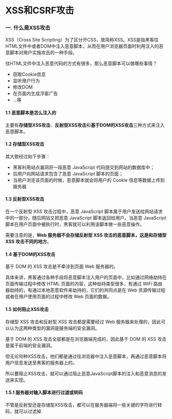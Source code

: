 # XSS和CSRF攻击

### 一. 什么是XSS攻击

XSS（Cross Site Scripting）为了区分开CSS，故简称XSS。XSS是指黑客往HTML文件中或者DOM中注入恶意脚本，从而在用户浏览器页面时利用注入的恶意脚本对用户实施攻击的一种手段。

往HTML文件中注入恶意代码的方式有很多，那么恶意脚本可以做哪些事情？

* 窃取Cookie信息
* 监听用户行为
* 修改DOM
* 在页面内生成浮窗广告
* ...等

#### 1.1 恶意脚本是怎么注入的

主要有**存储型XSS攻击**、**反射型XSS攻击**和**基于DOM的XSS攻击**三种方式来注入恶意脚本。

#### 1.2 存储型XSS攻击

其大致经过如下步骤：

* 黑客利用站点漏洞将一段恶意 JavaScript 代码提交到网站的数据库中；
* 后用户向网站请求包含了恶意 JavaScript 脚本的页面；
* 当用户浏览该页面的时候，恶意脚本就会将用户的 Cookie 信息等数据上传到服务器

#### 1.3 反射型XSS攻击

在一个反射型 XSS 攻击过程中，恶意 JavaScript 脚本属于用户发送给网站请求中的一部分，随后网站又把恶意 JavaScript 脚本返回给用户。当恶意 JavaScript 脚本在用户页面中被执行时，黑客就可以利用该脚本做一些恶意操作。

需要注意的是，**Web 服务器不会存储反射型 XSS 攻击的恶意脚本，这是和存储型XSS 攻击不同的地方**。

#### 1.4 基于DOM的XSS攻击

基于 DOM 的 XSS 攻击是不牵涉到页面 Web 服务器的。

具体来讲，黑客通过各种手段将恶意脚本注入用户的页面中，比如通过网络劫持在页面传输过程中修改 HTML 页面的内容，这种劫持类型很多，有通过 WiFi 路由器劫持的，有通过本地恶意软件来劫持的，它们的共同点是在 Web 资源传输过程或者在用户使用页面的过程中修改 Web 页面的数据。

#### 1.5 如何阻止XSS攻击

存储型 XSS 攻击和反射型 XSS 攻击都是需要经过 Web 服务器来处理的，因此可以认为这两种类型的漏洞是服务端的安全漏洞。

基于 DOM 的 XSS 攻击全部都是在浏览器端完成的，因此基于 DOM 的 XSS 攻击是属于前端的安全漏洞。



但无论何种XSS攻击，他们都是通过往浏览器中注入恶意脚本，再通过恶意脚本将用户信息发送至黑客的服务器上的。

所以要阻止XSS攻击，就可以通过阻止恶意JavaScript脚本的注入和恶意消息的发送来实现。

#### 1.5.1 服务器对输入脚本进行过滤或转码

不管是反射型还是存储型XSS攻击，都可以在服务器端将一些关键的字符进行转码，就可以过滤掉<script>标签。这样在HTML文本中识别不出来恶意的<script>脚本插入，就无法执行恶意代码。

#### 1.5.2 充分利用CSP

CSP 的实质就是白名单制度，开发者明确告诉客户端，哪些外部资源可以加载和执行，等同于提供白名单。

**CSP的使用**

* 在HTTP header中使用（首选）

  * ```javascript
    "Content-Security-Policy:" 策略
    "Content-Security-Policy-Report-Only:" 策略
    ```

* 在HTML上使用

  * ```javascript
    <meta http-equiv="content-security-policy" content="策略">
    <meta http-equiv="content-security-policy-report-only" content="策略">
    ```

CSP有如下几个功能：

* 限制加载其他域下的资源文件，这样即使黑客插入一个JavaScript文件，这个JavaScript也是无法被加载的
* 禁止向第三方域提交数据，这样用户数据也不会外泄
* 禁止执行内联脚本和未授权的脚本
* 还提供了上报机制，这样可以帮助我们尽快发现有哪些XSS攻击

#### 1.5.3 使用HttpOnly属性

很多XSS攻击都是来盗Cookie的，因此可以通过HttpOnly属性来保护Cookie的安全。

服务器可以将某些Cookie设置为HttpOnly标志，HttpOnly是服务器通过HTTP响应头来设置的。

使用HttpOnly标记的Cookie只能使用在HTTP请求过程中，无法通过JavaScript来读取这段Cookie。

### 二. 什么是CSRF攻击

（陌生连接不要点）

CSRF（Cross-site request forgery，跨站请求伪造）简单来讲，**CSRF 攻击就是黑客利用了用户的登录状态，并通过第三方的站点来做一些坏事**。

#### 2.1 黑客有三种方式去实施CSRF攻击：

* **自动发起get请求**。比如，黑客页面上有一个`<img src="https://xxxxx.xx?user=xxx&number=xxx">`代码。那么当页面被加载时，浏览器就会自动发起img资源请求。如果服务器没有对请求做判断的话，服务器就会认为这是一个正常的http请求。
* **自动发起post请求**。比如黑客页面有一个隐藏的表单，那么写入`<script> document.getElementById('btn').submit();</script>`，页面就会自动发起post请求。
* **引诱用户点击链接**。

#### 2.2 CSRF攻击的三个必要条件

* 目标站点一点要有CSRF漏洞
* 用户要登陆过目标站点，并且在浏览器上保持有该站点的登陆状态
* 需要用户打开一个第三方站点，可以是黑客的站点，也可以是一些论坛

#### 2.3 如何防护CSRF攻击

主要的CSRF防护手段是提升服务器的安全性。

* **充分利用好Cookie的SameSite属性**。为了防止CSRF攻击，最好能实现从第三方站点发送请求时禁止Cookie的发送。

  > 浏览器通过不同来源发送HTTP请求时，要区别：
  >
  > * 如果从第三方站点发起的请求没那么需要浏览器禁止发送某些关键Cookie数据到服务器
  > * 如果是同一个站点发起的请求，就需要保证Cookie数据正常发送
  >
  > ----
  >
  > **SameSite**正是为了解决这个问题的。在HTTP响应头中，通过set-cookie字段设置cookie时，可以带上SameSite选项。
  >
  > SameSite通常有三个值
  >
  > * Strict：浏览器会完全禁止第三方的Cookie。
  > * Lax：第三方站点的连接打开和提交Get方式会携带Cookie，但在第三方站点使用Post、通过img、iframe等加载的url都不会携带cookie。
  > * None：任何情况下都会发送Cookie

* **验证请求的来源站点**

  > 那么如何判断请求是否来自第三方站点呢？
  >
  > 看！HTTP请求头中的**Referer**和**Origin**属性。
  >
  > * Referer在HTTP请求头中记录了该HTTP请求的来源地址（可选可不选）。但在服务器验证请求头Referer不太可靠，于是有了Origin属性。
  > * 一些比如通过XMLHttpRequest、Fetch发起跨站请求或通过Post方式发送请求时，都会带上Origin属性。Origin属性只包含了域名信息，没有包含具体的URL路径。这是Origin和Referer的一个主要区别。Origin之所以不包含详细的路径信息是出于安全考虑。
  >
  > 因此，服务器的策略是优先判断Origin，如果没有Origin，再判断是否使用Referer。

* **CSRF Token**

  > 用户打开页面的时候，服务器需要给这个用户生成一个Token，Token其实就是服务器生成的字符串，然后将该字符串植入到返回的页面中。之后页面发起的请求都会带上Token，然后服务器会验证该Token是否合法。第三方网站是无法获取到的。

